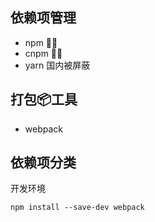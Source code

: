 



## 依赖项管理

* npm 👍🏼
* cnpm 👍🏼
* yarn 国内被屏蔽

## 打包📦工具

* webpack



## 依赖项分类

开发环境

`npm install --save-dev webpack`